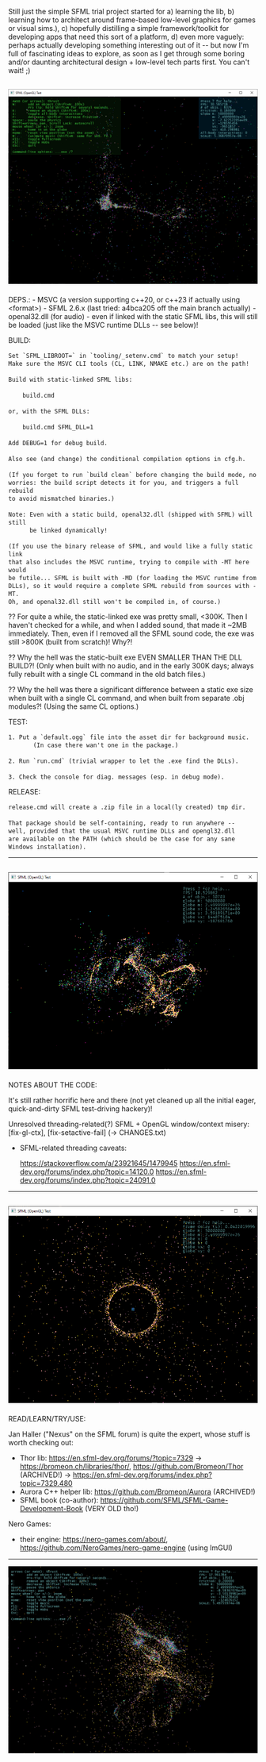 Still just the simple SFML trial project started for a) learning the lib,
b) learning how to architect around frame-based low-level graphics for games
or visual sims.), c) hopefully distilling a simple framework/toolkit for
developing apps that need this sort of a platform, d) even more vaguely:
perhaps actually developing something interesting out of it -- but now I'm
full of fascinating ideas to explore, as soon as I get through some boring
and/or daunting architectural design + low-level tech parts first.
You can't wait! ;)

![screenshot](asset/image/screenshot/8k1.png)
------------------------------------------------------------------------------
DEPS.:
	- MSVC (a version supporting c++20, or c++23 if actually using \<format>)
	- SFML 2.6.x (last tried: a4bca205 off the main branch actually)
	- openal32.dll (for audio) - even if linked with the static SFML libs, this
	  will still be loaded (just like the MSVC runtime DLLs -- see below)!

BUILD:

	Set `SFML_LIBROOT=` in `tooling/_setenv.cmd` to match your setup!
	Make sure the MSVC CLI tools (CL, LINK, NMAKE etc.) are on the path!

	Build with static-linked SFML libs:

		build.cmd

	or, with the SFML DLLs:

		build.cmd SFML_DLL=1

	Add DEBUG=1 for debug build.

	Also see (and change) the conditional compilation options in cfg.h.

	(If you forget to run `build clean` before changing the build mode, no
	worries: the build script detects it for you, and triggers a full rebuild
	to avoid mismatched binaries.)

	Note: Even with a static build, openal32.dll (shipped with SFML) will still
	      be linked dynamically!

	(If you use the binary release of SFML, and would like a fully static link
	that also includes the MSVC runtime, trying to compile with -MT here would
	be futile... SFML is built with -MD (for loading the MSVC runtime from
	DLLs), so it would require a complete SFML rebuild from sources with -MT.
	Oh, and openal32.dll still won't be compiled in, of course.)

??	For quite a while, the static-linked exe was pretty small, <300K. Then
	I haven't checked for a while, and when I added sound, that made it
	~2MB immediately. Then, even if I removed all the SFML sound code, the
	exe was still >800K (built from scratch)! Why?!

??	Why the hell was the static-built exe EVEN SMALLER THAN THE DLL BUILD?!
	(Only when built with no audio, and in the early 300K days; always fully
	rebuilt with a single CL command in the old batch files.)

??	Why the hell was there a significant difference between a static exe size
	when built with a single CL command, and when built from separate .obj
	modules?! (Using the same CL options.)


TEST:

	1. Put a `default.ogg` file into the asset dir for background music.
           (In case there wan't one in the package.)

	2. Run `run.cmd` (trivial wrapper to let the .exe find the DLLs).

	3. Check the console for diag. messages (esp. in debug mode).

RELEASE:

	release.cmd will create a .zip file in a local(ly created) tmp dir.

	That package should be self-containing, ready to run anywhere --
	well, provided that the usual MSVC runtime DLLs and opengl32.dll
	are available on the PATH (which should be the case for any sane
	Windows installation).	

------------------------------------------------------------------------------
![screenshot](asset/image/screenshot/screenshot_10k_low_friction.png)
------------------------------------------------------------------------------

NOTES ABOUT THE CODE:

It's still rather horrific here and there (not yet cleaned up all the initial
eager, quick-and-dirty SFML test-driving hackery)!

Unresolved threading-related(?) SFML + OpenGL window/context misery:
[fix-gl-ctx], [fix-setactive-fail] (-> CHANGES.txt)

- SFML-related threading caveats:

	https://stackoverflow.com/a/23921645/1479945
	https://en.sfml-dev.org/forums/index.php?topic=14120.0
	https://en.sfml-dev.org/forums/index.php?topic=24091.0


------------------------------------------------------------------------------
![screenshot](asset/image/screenshot/screenshot_5000_void_sphere_zoomout_1.png)
------------------------------------------------------------------------------
READ/LEARN/TRY/USE:

Jan Haller ("Nexus" on the SFML forum) is quite the expert, whose stuff is worth checking out:
- Thor lib: https://en.sfml-dev.org/forums/?topic=7329 -> https://bromeon.ch/libraries/thor/, https://github.com/Bromeon/Thor (ARCHIVED!)
  -> https://en.sfml-dev.org/forums/index.php?topic=7329.480
- Aurora C++ helper lib: https://github.com/Bromeon/Aurora (ARCHIVED!)
- SFML book (co-author): https://github.com/SFML/SFML-Game-Development-Book (VERY OLD tho!)

Nero Games:
- their engine: https://nero-games.com/about/, https://github.com/NeroGames/nero-game-engine (using ImGUI)

------------------------------------------------------------------------------
![screenshot](asset/image/screenshot/13k-vari-friction-1024.png)
